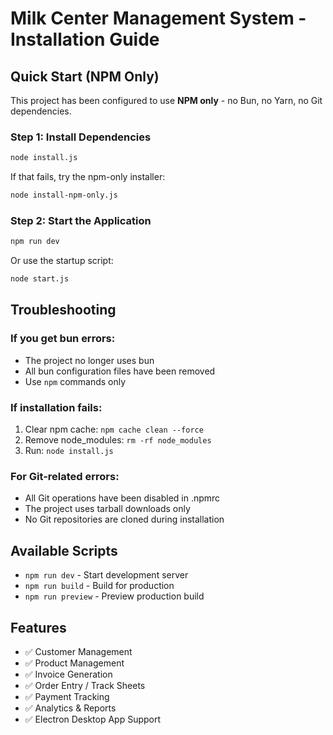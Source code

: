 
# Milk Center Management System - Installation Guide

## Quick Start (NPM Only)

This project has been configured to use **NPM only** - no Bun, no Yarn, no Git dependencies.

### Step 1: Install Dependencies

```bash
node install.js
```

If that fails, try the npm-only installer:

```bash
node install-npm-only.js
```

### Step 2: Start the Application

```bash
npm run dev
```

Or use the startup script:

```bash
node start.js
```

## Troubleshooting

### If you get bun errors:
- The project no longer uses bun
- All bun configuration files have been removed
- Use `npm` commands only

### If installation fails:
1. Clear npm cache: `npm cache clean --force`
2. Remove node_modules: `rm -rf node_modules`
3. Run: `node install.js`

### For Git-related errors:
- All Git operations have been disabled in .npmrc
- The project uses tarball downloads only
- No Git repositories are cloned during installation

## Available Scripts

- `npm run dev` - Start development server
- `npm run build` - Build for production
- `npm run preview` - Preview production build

## Features

- ✅ Customer Management
- ✅ Product Management  
- ✅ Invoice Generation
- ✅ Order Entry / Track Sheets
- ✅ Payment Tracking
- ✅ Analytics & Reports
- ✅ Electron Desktop App Support
